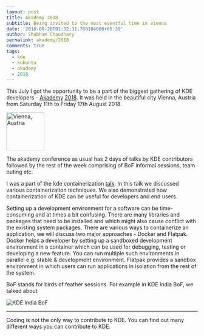 ```yaml
---
layout: post
title: Akademy 2018
subtitle: Being invited to the most eventful time in vienna
date: '2018-09-28T01:32:31.768104000+05:30'
author: Shubham Chaudhary
permalink: akademy/2018
comments: true
tags:
  - kde
  - kubuntu
  - akademy
  - 2018
---
```


This July I got the opportunity to be a part of the biggest gathering of KDE developers - [Akademy][akademy] [2018][akademy-2018].
It was held in the beautiful city Vienna, Austria from Saturday 11th to Friday 17th August 2018.

<img src="{{site.baseurl}}/img/akademy/2018/vienna-dessert.jpg" alt="Vienna, Austria" width="100"/>


The akademy conference as usual has 2 days of talks by KDE contributors 
followed by the rest of the week comprising of BoF informal sessions, team outing etc.

I was a part of the kde containerization [talk][talk]. 
In this talk we discussed various containerization techniques. 
We also demonstrated how containerization of KDE can be useful for developers and end users.


Setting up a development environment for a software can be time-consuming and at times a bit confusing.
There are many libraries and packages that need to be installed and which might also cause conflict with the existing system packages.
There are various ways to containerize an application, we will discuss two major approaches - Docker and Flatpak.
Docker helps a developer by setting up a sandboxed development environment in a container which can be used for debugging, testing or developing a new feature.
You can run multiple such environments in parallel e.g. stable & development environment.
Flatpak provides a sandbox environment in which users can run applications in isolation from the rest of the system. 


BoF stands for birds of feather sessions. <!-- TODO: Add more -->
For example in KDE India BoF, we talked about <!-- TODO: Add about india bof -->

![KDE India BoF][bof-india]

---

Coding is not the only way to contribute to KDE. 
You can find out many different ways you can contribute to KDE.


[akademy]: https://akademy.kde.org
[akademy-2018]: https://akademy.kde.org/2018
[talk]: https://youtu.be/DuVWaCq_Cz4?t=14m45s
[vienna]: {{site.baseurl}}/img/akademy/2018/vienna-dessert.jpg
[bof-india]: {{site.baseurl}}/img/akademy/2018/kde.in.jpg
